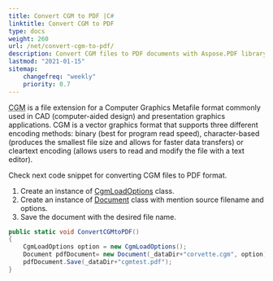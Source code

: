 ```yaml
---
title: Convert CGM to PDF |C#
linktitle: Convert CGM to PDF
type: docs
weight: 260
url: /net/convert-cgm-to-pdf/
description: Convert CGM files to PDF documents with Aspose.PDF library. These files used in CAD and presentation graphics applications
lastmod: "2021-01-15"
sitemap:
    changefreq: "weekly"
    priority: 0.7
---
```


<abbr title="Computer Graphics Metafile">CGM</abbr> is a file extension for a Computer Graphics Metafile format commonly used in CAD (computer-aided design) and presentation graphics applications. CGM is a vector graphics format that supports three different encoding methods: binary (best for program read speed), character-based (produces the smallest file size and allows for faster data transfers) or cleartext encoding (allows users to read and modify the file with a text editor).

Check next code snippet for converting CGM files  to PDF format.

1. Create an instance of [CgmLoadOptions](https://apireference.aspose.com/pdf/net/aspose.pdf/cgmloadoptions) class.
1. Create an instance of [Document](https://apireference.aspose.com/pdf/net/aspose.pdf/document) class with mention source filename and options.
1. Save the document with the desired file name.

```csharp
public static void ConvertCGMtoPDF()
{
    CgmLoadOptions option = new CgmLoadOptions();
    Document pdfDocument= new Document(_dataDir+"corvette.cgm", option);
    pdfDocument.Save(_dataDir+"cgmtest.pdf");
}
```

